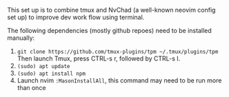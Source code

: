 This set up is to combine tmux and NvChad (a well-known neovim config set up) to improve dev work flow using terminal.

The following dependencies (mostly github repoes) need to be installed manually:
1. `git clone https://github.com/tmux-plugins/tpm ~/.tmux/plugins/tpm`
   Then launch Tmux, press CTRL-s r, followed by CTRL-s I.
2. `(sudo) apt update`
3. `(sudo) apt install npm`
4. Launch nvim `:MasonInstallAll`, this command may need to be run more than once
